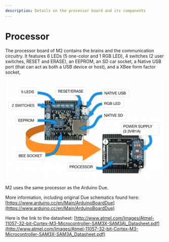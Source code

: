 ```yaml
---
description: Details on the processor board and its components
---
```


# Processor

The processor board of M2 contains the brains and the communication circuitry. It features 6 LEDs \(5 one-color and 1 RGB LED\), 4 switches \(2 user switches, RESET and ERASE\), an EEPROM, an SD car socket, a Native USB port \(that can act as both a USB device or host\), and a XBee form factor socket,

![](../../.gitbook/assets/processor7f72.png)

M2 uses the same processor as the Arduino Due.

More information, including original Due schematics found here: [https://www.arduino.cc/en/Main/ArduinoBoardDue](https://www.arduino.cc/en/Main/ArduinoBoardDue)

Here is the link to the datasheet: [http://www.atmel.com/Images/Atmel-11057-32-bit-Cortex-M3-Microcontroller-SAM3X-SAM3A\_Datasheet.pdf](http://www.atmel.com/Images/Atmel-11057-32-bit-Cortex-M3-Microcontroller-SAM3X-SAM3A_Datasheet.pdf)

